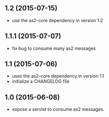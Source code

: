 ## 1.2 (2015-07-15)
 - use the as2-core dependency in version 1.2

## 1.1.1 (2015-07-07)
 - fix bug to consume many as2 messages

## 1.1 (2015-07-06)
 - uses the as2-core dependency in version 1.1
 - initialize a CHANGELOG file
 
## 1.0 (2015-06-08)
 - expose a servlet to consume as2 messages.



